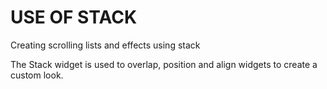 # USE OF STACK

Creating scrolling lists and effects using stack

The Stack widget is used to overlap, position and align widgets to create a custom look.



